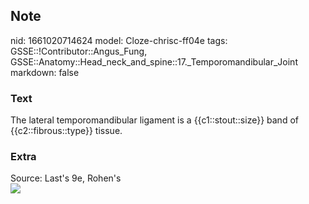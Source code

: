 ## Note
nid: 1661020714624
model: Cloze-chrisc-ff04e
tags: GSSE::!Contributor::Angus_Fung, GSSE::Anatomy::Head_neck_and_spine::17._Temporomandibular_Joint
markdown: false

### Text
The lateral temporomandibular ligament is a {{c1::stout::size}} band of {{c2::fibrous::type}} tissue.

### Extra
<div>
  Source: Last's 9e, Rohen's
</div>
<div><img src=
"paste-81f1158d054487cdde42e370726f6e6bdbf24f17.jpg"></div>
